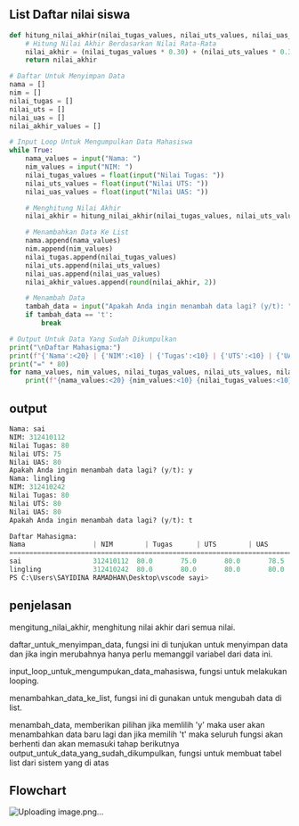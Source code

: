 ## List Daftar nilai siswa

```python
def hitung_nilai_akhir(nilai_tugas_values, nilai_uts_values, nilai_uas_values):
    # Hitung Nilai Akhir Berdasarkan Nilai Rata-Rata 
    nilai_akhir = (nilai_tugas_values * 0.30) + (nilai_uts_values * 0.30) + (nilai_uas_values * 0.40)
    return nilai_akhir

# Daftar Untuk Menyimpan Data 
nama = []
nim = []
nilai_tugas = []
nilai_uts = []
nilai_uas = []
nilai_akhir_values = []

# Input Loop Untuk Mengumpulkan Data Mahasiswa
while True:
    nama_values = input("Nama: ")
    nim_values = input("NIM: ")
    nilai_tugas_values = float(input("Nilai Tugas: "))
    nilai_uts_values = float(input("Nilai UTS: "))
    nilai_uas_values = float(input("Nilai UAS: "))

    # Menghitung Nilai Akhir
    nilai_akhir = hitung_nilai_akhir(nilai_tugas_values, nilai_uts_values, nilai_uas_values)

    # Menambahkan Data Ke List
    nama.append(nama_values)
    nim.append(nim_values)
    nilai_tugas.append(nilai_tugas_values)
    nilai_uts.append(nilai_uts_values)
    nilai_uas.append(nilai_uas_values)
    nilai_akhir_values.append(round(nilai_akhir, 2))

    # Menambah Data
    tambah_data = input("Apakah Anda ingin menambah data lagi? (y/t): ").lower()
    if tambah_data == 't':
        break

# Output Untuk Data Yang Sudah Dikumpulkan
print("\nDaftar Mahasigma:")
print(f"{'Nama':<20} | {'NIM':<10} | {'Tugas':<10} | {'UTS':<10} | {'UAS':<10} | {'Nilai Akhir':<15}")
print("=" * 80)
for nama_values, nim_values, nilai_tugas_values, nilai_uts_values, nilai_uas_values, nilai_akhir_values in zip(nama, nim, nilai_tugas, nilai_uts, nilai_uas, nilai_akhir_values):
    print(f"{nama_values:<20} {nim_values:<10} {nilai_tugas_values:<10} {nilai_uts_values:<10} {nilai_uas_values:<10} {nilai_akhir_values:<15}")
```

## output
```python
Nama: sai
NIM: 312410112
Nilai Tugas: 80
Nilai UTS: 75
Nilai UAS: 80
Apakah Anda ingin menambah data lagi? (y/t): y
Nama: lingling
NIM: 312410242 
Nilai Tugas: 80
Nilai UTS: 80
Nilai UAS: 80
Apakah Anda ingin menambah data lagi? (y/t): t

Daftar Mahasigma:
Nama                 | NIM        | Tugas      | UTS        | UAS        | Nilai Akhir
================================================================================
sai                  312410112  80.0       75.0       80.0       78.5
lingling             312410242  80.0       80.0       80.0       80.0
PS C:\Users\SAYIDINA RAMADHAN\Desktop\vscode sayi>
```
## penjelasan
mengitung_nilai_akhir, menghitung nilai akhir dari semua nilai.

daftar_untuk_menyimpan_data, fungsi ini di tunjukan untuk menyimpan data dan jika ingin merubahnya hanya perlu memanggil variabel dari data ini.

input_loop_untuk_mengumpukan_data_mahasiswa, fungsi untuk melakukan looping.

menambahkan_data_ke_list, fungsi ini di gunakan untuk mengubah data di list.

menambah_data, memberikan pilihan jika memlilih 'y' maka user akan menambahkan data baru lagi dan jika memilih 't' maka seluruh fungsi akan berhenti dan akan memasuki tahap berikutnya
output_untuk_data_yang_sudah_dikumpulkan, fungsi untuk membuat tabel list dari sistem yang di atas
## Flowchart
![Uploading image.png…]()
